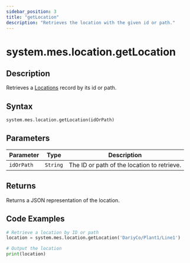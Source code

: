 ```yaml
---
sidebar_position: 3
title: "getLocation"
description: "Retrieves the location with the given id or path."
---
```


# system.mes.location.getLocation

## Description

Retrieves a [Locations](../../data-model/location-model/location) record by its id or path.

## Syntax
```python
system.mes.location.getLocation(idOrPath)
```

## Parameters

| Parameter  | Type     | Description                                 |
|------------|----------|---------------------------------------------|
| `idOrPath` | `String` | The ID or path of the location to retrieve. |

## Returns

Returns a JSON representation of the location.

## Code Examples

```python
# Retrieve a location by ID or path
location = system.mes.location.getLocation('DariyCo/Plant1/Line1')

# Output the location
print(location)
```
